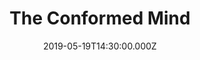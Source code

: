 ---
title: "The Conformed Mind"
image: "https://firebasestorage.googleapis.com/v0/b/flatland-api.appspot.com/o/sermons%2FScreen%20Shot%202019-05-19%20at%207.42.00%20PM.png?alt=media&token=1f1ed35a-de94-4161-ad0b-70b980f4625f"
date: "2019-05-19T14:30:00.000Z"
video:
  type: "vimeo"
  id: "337121113"
speaker:
  name: "Bart Wilkins"
  permalink: "bart-wilkins"
series: "mind-control"
---